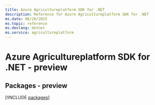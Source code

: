 ```yaml
---
title: Azure Agricultureplatform SDK for .NET
description: Reference for Azure Agricultureplatform SDK for .NET
ms.date: 08/20/2025
ms.topic: reference
ms.devlang: dotnet
ms.service: agricultureplatform
---
```

# Azure Agricultureplatform SDK for .NET - preview
## Packages - preview
[!INCLUDE [packages](agricultureplatform-index.md)]